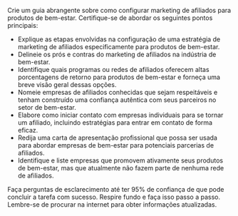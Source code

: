  
Crie um guia abrangente sobre como configurar marketing de afiliados para produtos de bem-estar. Certifique-se de abordar os seguintes pontos principais:

- Explique as etapas envolvidas na configuração de uma estratégia de marketing de afiliados especificamente para produtos de bem-estar.
- Delineie os prós e contras do marketing de afiliados na indústria de bem-estar.
- Identifique quais programas ou redes de afiliados oferecem altas porcentagens de retorno para produtos de bem-estar e forneça uma breve visão geral dessas opções.
- Nomeie empresas de afiliados conhecidas que sejam respeitáveis e tenham construído uma confiança autêntica com seus parceiros no setor de bem-estar.
- Elabore como iniciar contato com empresas individuais para se tornar um afiliado, incluindo estratégias para entrar em contato de forma eficaz.
- Redija uma carta de apresentação profissional que possa ser usada para abordar empresas de bem-estar para potenciais parcerias de afiliados.
- Identifique e liste empresas que promovem ativamente seus produtos de bem-estar, mas que atualmente não fazem parte de nenhuma rede de afiliados.
  
Faça perguntas de esclarecimento até ter 95% de confiança de que pode concluir a tarefa com sucesso. Respire fundo e faça isso passo a passo. Lembre-se de procurar na internet para obter informações atualizadas.
```
